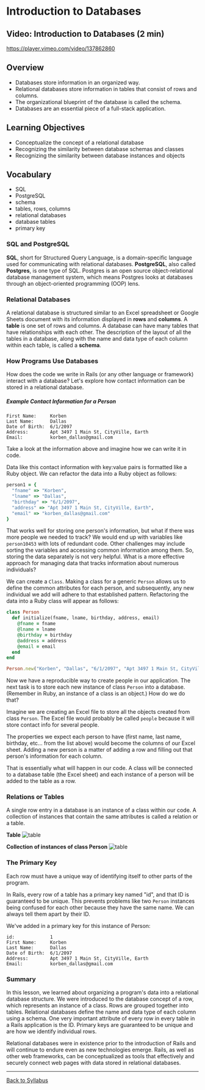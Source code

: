 # Introduction to Databases

## Video: Introduction to Databases (2 min)
https://player.vimeo.com/video/137862860

## Overview
- Databases store information in an organized way.
- Relational databases store information in tables that consist of rows and columns.
- The organizational blueprint of the database is called the schema.
- Databases are an essential piece of a full-stack application.

## Learning Objectives
- Conceptualize the concept of a relational database
- Recognizing the similarity between database schemas and classes
- Recognizing the similarity between database instances and objects

## Vocabulary
- SQL
- PostgreSQL
- schema
- tables, rows, columns
- relational databases
- database tables
- primary key


### SQL and PostgreSQL
**SQL**, short for Structured Query Language, is a domain-specific language used for communicating with relational databases. **PostgreSQL**, also called **Postgres**, is one type of SQL. Postgres is an open source object-relational database management system, which means Postgres looks at databases through an object-oriented programming (OOP) lens.

### Relational Databases
A relational database is structured similar to an Excel spreadsheet or Google Sheets document with its information displayed in **rows** and **columns**. A **table** is one set of rows and columns. A database can have many tables that have relationships with each other.  The description of the layout of all the tables in a database, along with the name and data type of each column within each table, is called a **schema**.

### How Programs Use Databases
How does the code we write in Rails (or any other language or framework) interact with a database? Let's explore how contact information can be stored in a relational database.

##### Example Contact Information for a Person
```
First Name:     Korben
Last Name:      Dallas
Date of Birth:  6/1/2097
Address:        Apt 3497 1 Main St, CityVille, Earth
Email:          korben_dallas@gmail.com
```

Take a look at the information above and imagine how we can write it in code.

Data like this contact information with key:value pairs is formatted like a Ruby object. We can refactor the data into a Ruby object as follows:

```ruby
person1 = {
  "fname" => "Korben",
  "lname" => "Dallas",
  "birthday" => "6/1/2097",
  "address" => "Apt 3497 1 Main St, CityVille, Earth",
  "email" => "korben_dallas@gmail.com"
}
```

That works well for storing one person's information, but what if there was more people we needed to track? We would end up with variables like `person10453` with lots of redundant code. Other challenges may include sorting the variables and accessing common information among them. So, storing the data separately is not very helpful. What is a more effective approach for managing data that tracks information about numerous individuals?

We can create a `Class`. Making a class for a generic `Person` allows us to define the common attributes for each person, and subsequently, any new individual we add will adhere to that established pattern. Refactoring the data into a Ruby class will appear as follows:

```Ruby
class Person
  def initialize(fname, lname, birthday, address, email)
    @fname = fname
    @lname = lname
    @birthday = birthday
    @address = address
    @email = email
  end
end

Person.new("Korben", "Dallas", "6/1/2097", "Apt 3497 1 Main St, CityVille, Earth", "korben_dallas@gmail.com")
```
Now we have a reproducible way to create people in our application. The next task is to store each new instance of class `Person` into a database. (Remember in Ruby, an instance of a class is an object.) How do we do that?

Imagine we are creating an Excel file to store all the objects created from class `Person`. The Excel file would probably be called `people` because it will store contact info for several people.

The properties we expect each person to have (first name, last name, birthday, etc... from the list above) would become the columns of our Excel sheet. Adding a new person is a matter of adding a row and filling out that person's information for each column.

That is essentially what will happen in our code. A class will be connected to a database table (the Excel sheet) and each instance of a person will be added to the table as a row.

### Relations or Tables
A single row entry in a database is an instance of a class within our code. A collection of instances that contain the same attributes is called a relation or a table.

**Table**
![table](./assets/intro-to-databases/this-is-a-table.png)

**Collection of instances of class Person**
![table](./assets/intro-to-databases/rows.png)


### The Primary Key
Each row must have a unique way of identifying itself to other parts of the program.

In Rails, every row of a table has a primary key named "id", and that ID is guaranteed to be unique. This prevents problems like two `Person` instances being confused for each other because they have the same name. We can always tell them apart by their ID.

We've added in a primary key for this instance of Person:
```
id:             1
First Name:     Korben
Last Name:      Dallas
Date of Birth:  6/1/2097
Address:        Apt 3497 1 Main St, CityVille, Earth
Email:          korben_dallas@gmail.com
```

### Summary
In this lesson, we learned about organizing a program's data into a relational database structure. We were introduced to the database concept of a row, which represents an instance of a class. Rows are grouped together into tables. Relational databases define the name and data type of each column using a schema. One very important attribute of every row in every table in a Rails application is the ID.  Primary keys are guaranteed to be unique and are how we identify individual rows.

Relational databases were in existence prior to the introduction of Rails and will continue to endure even as new technologies emerge. Rails, as well as other web frameworks, can be conceptualized as tools that effectively and securely connect web pages with data stored in relational databases.

---
[Back to Syllabus](../README.md#unit-five-intro-to-postgres-and-ruby-on-rails-models)
